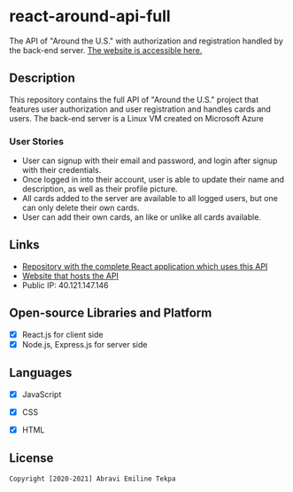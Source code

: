 # react-around-api-full
The API of "Around the U.S." with authorization and registration handled by the back-end server.
[The website is accessible here.](https://abravi-api.students.nomoreparties.site)

## Description
This repository contains the full API of "Around the U.S." project that features user authorization and user registration and handles cards and users.
The back-end server is a Linux VM created on Microsoft Azure

### User Stories
* User can signup with their email and password, and login after signup with their credentials.
* Once logged in into their account, user is able to update their name and description, as well as their profile picture. 
* All cards added to the server are available to all logged users, but one can only delete their own cards.
* User can add their own cards, an like or unlike all cards available.

## Links
* [Repository with the complete React application which uses this API](https://github.com/Abra-Sena/react-around-api-full)
* [Website that hosts the API](https://api.abravi-api.students.nomoreparties.site/)
* Public IP: 40.121.147.146


## Open-source Libraries and Platform
  - [x] React.js for client side
  - [x] Node.js, Express.js for server side

## Languages
  - [x] JavaScript
  - [x] CSS
  - [x] HTML
   

## License

    Copyright [2020-2021] Abravi Emiline Tekpa
